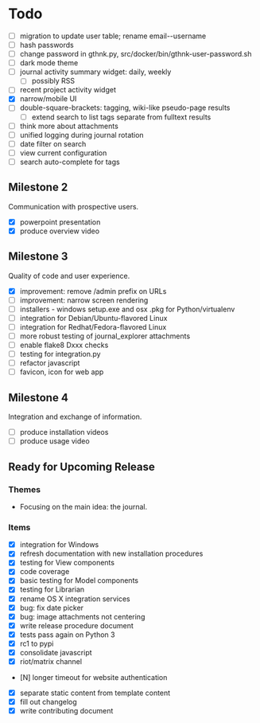 # Todo

- [ ] migration to update user table; rename email--username
- [ ] hash passwords
- [ ] change password in gthnk.py, src/docker/bin/gthnk-user-password.sh
- [ ] dark mode theme
- [ ] journal activity summary widget: daily, weekly
  - [ ] possibly RSS
- [ ] recent project activity widget
- [x] narrow/mobile UI
- [ ] double-square-brackets: tagging, wiki-like pseudo-page results
  - [ ] extend search to list tags separate from fulltext results
- [ ] think more about attachments
- [ ] unified logging during journal rotation
- [ ] date filter on search
- [ ] view current configuration
- [ ] search auto-complete for tags

## Milestone 2

Communication with prospective users.

- [x] powerpoint presentation
- [x] produce overview video

## Milestone 3

Quality of code and user experience.

- [x] improvement: remove /admin prefix on URLs
- [ ] improvement: narrow screen rendering
- [ ] installers - windows setup.exe and osx .pkg for Python/virtualenv
- [ ] integration for Debian/Ubuntu-flavored Linux
- [ ] integration for Redhat/Fedora-flavored Linux
- [ ] more robust testing of journal_explorer attachments
- [ ] enable flake8 Dxxx checks
- [ ] testing for integration.py
- [ ] refactor javascript
- [ ] favicon, icon for web app

## Milestone 4

Integration and exchange of information.

- [ ] produce installation videos
- [ ] produce usage video

## Ready for Upcoming Release

### Themes

- Focusing on the main idea: the journal.

### Items

- [x] integration for Windows
- [x] refresh documentation with new installation procedures
- [x] testing for View components
- [x] code coverage
- [x] basic testing for Model components
- [x] testing for Librarian
- [x] rename OS X integration services
- [x] bug: fix date picker
- [x] bug: image attachments not centering
- [x] write release procedure document
- [x] tests pass again on Python 3
- [x] rc1 to pypi
- [x] consolidate javascript
- [x] riot/matrix channel
- [N] longer timeout for website authentication
- [x] separate static content from template content
- [x] fill out changelog
- [x] write contributing document
